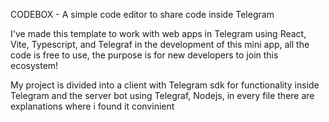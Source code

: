 CODEBOX - A simple code editor to share code inside Telegram

I've made this template to work with web apps in Telegram using React, Vite, Typescript, and Telegraf in the development of this mini app, all the code is free to use, the purpose is for new developers to join this ecosystem!

My project is divided into a client with Telegram sdk for functionality inside Telegram and the server bot using Telegraf, Nodejs, in every file there are explanations where i found it convinient

